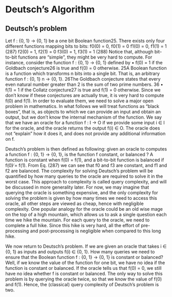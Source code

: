 # Deutsch’s Algorithm
## Deutsch’s problem
Let f : {0, 1} → {0, 1} be a one bit Boolean function25. There exists only four different functions
mapping bits to bits:
f0(0) = 0, f0(1) = 0 f1(0) = 0, f1(1) = 1 (287)
f2(0) = 1, f2(1) = 0 f3(0) = 1, f3(1) = 1 (288)
Notice that, although bit-to-bit functions are “simple”, they might be very hard to compute. For
instance, consider the function f : {0, 1} → {0, 1} defined by
• f(0) = 1 if the Goldbach conjecture26 is true and f(0) = 0 otherwise.
25A Boolean function is a function which transforms n bits into a single bit. That is, an arbitrary function
f : {0, 1}
n → {0, 1}.
26The Goldbach conjecture states that every even natural number greater than 2 is the sum of two prime numbers.
36
• f(1) = 1 if the Collatz conjecture27 is true and f(1) = 0 otherwise.
Since we don’t know if these conjectures are actually true, it is very hard to compute f(0) and
f(1). In order to evaluate them, we need to solve a major open problem in mathematics.
In what follows we will treat functions as “black boxes”, that is, as objects to which we can
provide an input and obtain an output, but we don’t know the internal mechanism of the function.
We say that we have an oracle for a function f : I → O if we provide some input i ∈ I for the
oracle, and the oracle returns the output f(i) ∈ O. The oracle does not “explain” how it does it,
and does not provide any additional information on f.

Deutsch’s problem is then defined as following: given an oracle to computes a function f :
{0, 1} → {0, 1}, is the function f constant, or balanced ? A function is constant when f(0) = f(1),
and a bit-to-bit function is balanced if f(0) ̸= f(1). From Eq. (287) we can see that f0 and f3
are constant, and f1 and f2 are balanced. The complexity for solving Deutsch’s problem will be
quantified by how many queries to the oracle are required to solve it in the worst case. This
approach to complexity is called query complexity, and will be discussed in more generality later.
For now, we may imagine that querying the oracle is something expensive, and the only complexity
for solving the problem is given by how many times we need to access this oracle, all other steps
are viewed as cheap, hence with negligible complexity. One popular analogy for the oracle could be
an old wise mage on the top of a high mountain, which allows us to ask a single question each time
we hike the mountain. For each query to the oracle, we need to complete a full hike. Since this
hike is very hard, all the effort of pre-processing and post-processing is negligible when compared
to this long hike.

We now return to Deutsch’s problem. If we are given an oracle that takes i ∈ {0, 1} as
inputs and outputs f(i) ∈ {0, 1}. How many queries we need to ensure that the Boolean function
f : {0, 1} → {0, 1} is constant or balanced? Well, if we know the value of the function for one
bit, we have no idea if the function is constant or balanced. If the oracle tells us that f(0) = 0,
we still have no idea whether f is constant or balanced. The only way to solve this problem is by
querying the oracle twice, so that we know the value of f(0) and f(1). Hence, the (classical) query
complexity of Deutsch’s problem is two.
